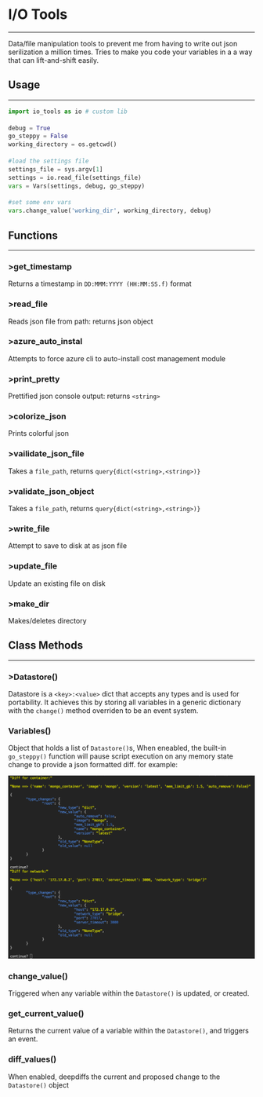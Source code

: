 # I/O Tools

___
Data/file manipulation tools to prevent me from having to write out json serilization a million times. Tries to make you code your variables in a a way that can lift-and-shift easily.

## Usage

___

```python
import io_tools as io # custom lib

debug = True
go_steppy = False
working_directory = os.getcwd()

#load the settings file
settings_file = sys.argv[1]
settings = io.read_file(settings_file)
vars = Vars(settings, debug, go_steppy)

#set some env vars
vars.change_value('working_dir', working_directory, debug)

```

## Functions

___

### >get_timestamp

 Returns a timestamp in `DD:MMM:YYYY (HH:MM:SS.f)` format

### >read_file

 Reads json file from path: returns json object

### >azure_auto_instal

 Attempts to force azure cli to auto-install cost management module

### >print_pretty

 Prettified json console output: returns `<string>`

### >colorize_json

 Prints colorful json

### >vailidate_json_file

 Takes a `file_path`, returns `query{dict(<string>,<string>)}`

### >validate_json_object

 Takes a `file_path`, returns `query{dict(<string>,<string>)}`

### >write_file

 Attempt to save <payload> to disk at <path> as json file

### >update_file

 Update an existing file on disk

### >make_dir

 Makes/deletes directory


## Class Methods

___
### >Datastore()

 Datastore is a `<key>:<value>` dict that accepts any  types and is used for portability. It achieves this  by storing all variables in a generic dictionary  with the `change()` method overriden to be an event  system.

### Variables()

 Object that holds a list of `Datastore()`s,
 When eneabled, the built-in `go_steppy()` function  will pause script execution on any memory state  change to provide a json formatted diff. for example:

 ![go_steppy](go_steppy.png)

### change_value()

 Triggered when any variable within the `Datastore()`  is updated, or created.

### get_current_value()

 Returns the current value of a variable within the `Datastore()`, and triggers an event.

### diff_values()

 When enabled, deepdiffs the current and proposed change to the `Datastore()` object
